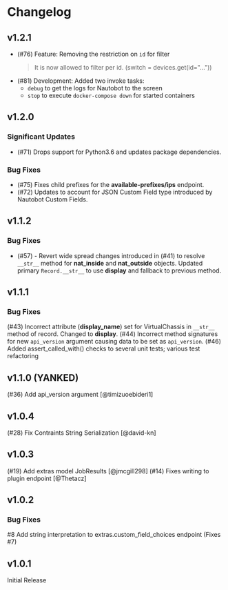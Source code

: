 # Changelog

## v1.2.1

- (#76) Feature: Removing the restriction on `id` for filter
  > It is now allowed to filter per id. (switch = devices.get(id="..."))
- (#81) Development: Added two invoke tasks:
  - `debug` to get the logs for Nautobot to the screen
  - `stop` to execute `docker-compose down` for started containers

## v1.2.0

### Significant Updates

- (#71) Drops support for Python3.6 and updates package dependencies.

### Bug Fixes

- (#75) Fixes child prefixes for the **available-prefixes/ips** endpoint.
- (#72) Updates to account for JSON Custom Field type introduced by Nautobot Custom Fields.

## v1.1.2

### Bug Fixes

- (#57) - Revert wide spread changes introduced in (#41) to resolve `__str__` method for **nat_inside** and **nat_outside** objects. Updated primary `Record.__str__` to use **display** and fallback to previous method.

## v1.1.1

### Bug Fixes

(#43) Incorrect attribute (**display_name**) set for VirtualChassis in `__str__` method of record. Changed to **display**.
(#44) Incorrect method signatures for new `api_version` argument causing data to be set as `api_version`.
(#46) Added assert_called_with() checks to several unit tests; various test refactoring

## v1.1.0 (YANKED)

(#36) Add api_version argument [@timizuoebideri1]

## v1.0.4

(#28) Fix Contraints String Serialization [@david-kn]

## v1.0.3

(#19) Add extras model JobResults [@jmcgill298]
(#14) Fixes writing to plugin endpoint [@Thetacz]

## v1.0.2

### Bug Fixes

#8 Add string interpretation to extras.custom_field_choices endpoint (Fixes #7)

## v1.0.1

Initial Release
